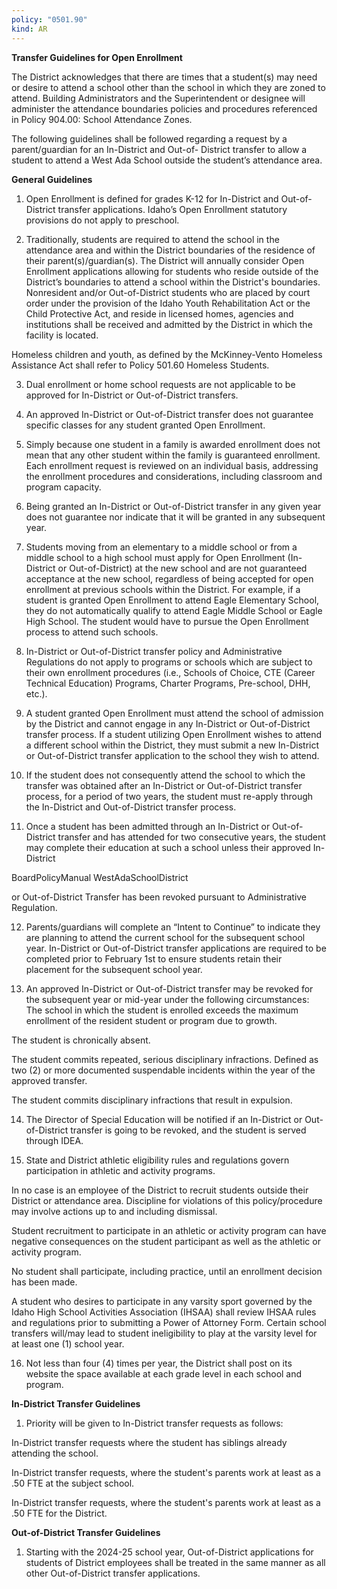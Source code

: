 ```yaml
---
policy: "0501.90"
kind: AR
---
```


**Transfer Guidelines for Open Enrollment**

The District acknowledges that there are times that a student(s) may need or desire to attend a school other than the
school in which they are zoned to attend. Building Administrators and the Superintendent or designee will
administer the attendance boundaries policies and procedures referenced in Policy 904.00: School Attendance
Zones.

The following guidelines shall be followed regarding a request by a parent/guardian for an In-District and Out-of-
District transfer to allow a student to attend a West Ada School outside the student’s attendance area.

**General Guidelines**


1. Open Enrollment is defined for grades K-12 for In-District and Out-of-District transfer applications.
Idaho’s Open Enrollment statutory provisions do not apply to preschool.


2. Traditionally, students are required to attend the school in the attendance area and within the District
boundaries of the residence of their parent(s)/guardian(s). The District will annually consider Open Enrollment
applications allowing for students who reside outside of the District’s boundaries to attend a school within the
District's boundaries.
Nonresident and/or Out-of-District students who are placed by court order under the provision of the
Idaho Youth Rehabilitation Act or the Child Protective Act, and reside in licensed homes, agencies and
institutions shall be received and admitted by the District in which the facility is located.


Homeless children and youth, as defined by the McKinney-Vento Homeless Assistance Act shall refer to
Policy 501.60 Homeless Students.


3. Dual enrollment or home school requests are not applicable to be approved for In-District or Out-of-District
transfers.


4. An approved In-District or Out-of-District transfer does not guarantee specific classes for any student granted
Open Enrollment.


5. Simply because one student in a family is awarded enrollment does not mean that any other student within the
family is guaranteed enrollment. Each enrollment request is reviewed on an individual basis, addressing the
enrollment procedures and considerations, including classroom and program capacity.


6. Being granted an In-District or Out-of-District transfer in any given year does not guarantee nor indicate that it
will be granted in any subsequent year.


7. Students moving from an elementary to a middle school or from a middle school to a high school must apply
for Open Enrollment (In-District or Out-of-District) at the new school and are not guaranteed acceptance at
the new school, regardless of being accepted for open enrollment at previous schools within the District.
For example, if a student is granted Open Enrollment to attend Eagle Elementary School, they do not
automatically qualify to attend Eagle Middle School or Eagle High School. The student would have to
pursue the Open Enrollment process to attend such schools.


8. In-District or Out-of-District transfer policy and Administrative Regulations do not apply to programs or
schools which are subject to their own enrollment procedures (i.e., Schools of Choice, CTE (Career Technical
Education) Programs, Charter Programs, Pre-school, DHH, etc.).


9. A student granted Open Enrollment must attend the school of admission by the District and cannot engage in
any In-District or Out-of-District transfer process. If a student utilizing Open Enrollment wishes to attend a
different school within the District, they must submit a new In-District or Out-of-District transfer application
to the school they wish to attend.


10. If the student does not consequently attend the school to which the transfer was obtained after an In-District
or Out-of-District transfer process, for a period of two years, the student must re-apply through the In-District
and Out-of-District transfer process.


11. Once a student has been admitted through an In-District or Out-of-District transfer and has attended for two
consecutive years, the student may complete their education at such a school unless their approved In-District


BoardPolicyManual
WestAdaSchoolDistrict



or Out-of-District Transfer has been revoked pursuant to Administrative Regulation.


12. Parents/guardians will complete an “Intent to Continue” to indicate they are planning to attend the current
school for the subsequent school year. In-District or Out-of-District transfer applications are required to be
completed prior to February 1st to ensure students retain their placement for the subsequent school year.


13. An approved In-District or Out-of-District transfer may be revoked for the subsequent year or mid-year under
the following circumstances:
The school in which the student is enrolled exceeds the maximum enrollment of the resident student or
program due to growth.


The student is chronically absent.


The student commits repeated, serious disciplinary infractions.
Defined as two (2) or more documented suspendable incidents within the year of the approved
transfer.


The student commits disciplinary infractions that result in expulsion.


14. The Director of Special Education will be notified if an In-District or Out-of-District transfer is going to be
revoked, and the student is served through IDEA.


15. State and District athletic eligibility rules and regulations govern participation in athletic and activity programs.


In no case is an employee of the District to recruit students outside their District or attendance area.
Discipline for violations of this policy/procedure may involve actions up to and including dismissal.


Student recruitment to participate in an athletic or activity program can have negative consequences on
the student participant as well as the athletic or activity program.


No student shall participate, including practice, until an enrollment decision has been made.


A student who desires to participate in any varsity sport governed by the Idaho High School Activities
Association (IHSAA) shall review IHSAA rules and regulations prior to submitting a Power of Attorney
Form. Certain school transfers will/may lead to student ineligibility to play at the varsity level for at least
one (1) school year.


16. Not less than four (4) times per year, the District shall post on its website the space available at each grade
level in each school and program.

**In-District Transfer Guidelines**


1. Priority will be given to In-District transfer requests as follows:


In-District transfer requests where the student has siblings already attending the school.


In-District transfer requests, where the student's parents work at least as a .50 FTE at the subject school.


In-District transfer requests, where the student's parents work at least as a .50 FTE for the District.

**Out-of-District Transfer Guidelines**


1. Starting with the 2024-25 school year, Out-of-District applications for students of District employees shall be
treated in the same manner as all other Out-of-District transfer applications.
